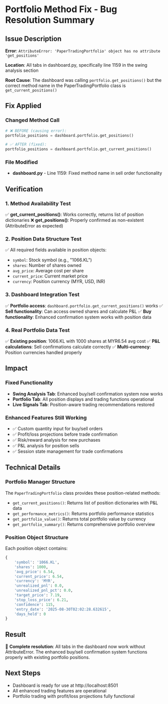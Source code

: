 # Portfolio Method Fix - Bug Resolution Summary

## Issue Description
**Error**: `AttributeError: 'PaperTradingPortfolio' object has no attribute 'get_positions'`

**Location**: All tabs in dashboard.py, specifically line 1159 in the swing analysis section

**Root Cause**: The dashboard was calling `portfolio.get_positions()` but the correct method name in the PaperTradingPortfolio class is `get_current_positions()`

## Fix Applied

### Changed Method Call
```python
# ❌ BEFORE (causing error):
portfolio_positions = dashboard.portfolio.get_positions()

# ✅ AFTER (fixed):
portfolio_positions = dashboard.portfolio.get_current_positions()
```

### File Modified
- **dashboard.py** - Line 1159: Fixed method name in sell order functionality

## Verification

### 1. Method Availability Test
✅ **get_current_positions()**: Works correctly, returns list of position dictionaries
❌ **get_positions()**: Properly confirmed as non-existent (AttributeError as expected)

### 2. Position Data Structure Test
✅ All required fields available in position objects:
- `symbol`: Stock symbol (e.g., "1066.KL")
- `shares`: Number of shares owned
- `avg_price`: Average cost per share
- `current_price`: Current market price
- `currency`: Position currency (MYR, USD, INR)

### 3. Dashboard Integration Test
✅ **Portfolio access**: `dashboard.portfolio.get_current_positions()` works
✅ **Sell functionality**: Can access owned shares and calculate P&L
✅ **Buy functionality**: Enhanced confirmation system works with position data

### 4. Real Portfolio Data Test
✅ **Existing position**: 1066.KL with 1000 shares at MYR6.54 avg cost
✅ **P&L calculations**: Sell confirmations calculate correctly
✅ **Multi-currency**: Position currencies handled properly

## Impact

### Fixed Functionality
- **Swing Analysis Tab**: Enhanced buy/sell confirmation system now works
- **Portfolio Tab**: All position displays and trading functions operational
- **Live Signals Tab**: Position-aware trading recommendations restored

### Enhanced Features Still Working
- ✅ Custom quantity input for buy/sell orders
- ✅ Profit/loss projections before trade confirmation
- ✅ Risk/reward analysis for new purchases
- ✅ P&L analysis for position sells
- ✅ Session state management for trade confirmations

## Technical Details

### Portfolio Manager Structure
The `PaperTradingPortfolio` class provides these position-related methods:
- `get_current_positions()`: Returns list of position dictionaries with P&L data
- `get_performance_metrics()`: Returns portfolio performance statistics
- `get_portfolio_value()`: Returns total portfolio value by currency
- `get_portfolio_summary()`: Returns comprehensive portfolio overview

### Position Object Structure
Each position object contains:
```python
{
    'symbol': '1066.KL',
    'shares': 1000,
    'avg_price': 6.54,
    'current_price': 6.54,
    'currency': 'MYR',
    'unrealized_pnl': 0.0,
    'unrealized_pnl_pct': 0.0,
    'target_price': 7.19,
    'stop_loss_price': 6.21,
    'confidence': 115,
    'entry_date': '2025-08-30T02:02:28.632615',
    'days_held': 0
}
```

## Result
🎉 **Complete resolution**: All tabs in the dashboard now work without AttributeError. The enhanced buy/sell confirmation system functions properly with existing portfolio positions.

## Next Steps
- Dashboard is ready for use at http://localhost:8501
- All enhanced trading features are operational
- Portfolio trading with profit/loss projections fully functional
